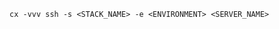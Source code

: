<!-- usedin: [ _includes/_inlines/StackManagement/common/ssh] - layout: code
post: ssh_versbose-mode-ssh.md -->
```
cx -vvv ssh -s <STACK_NAME> -e <ENVIRONMENT> <SERVER_NAME>
```
